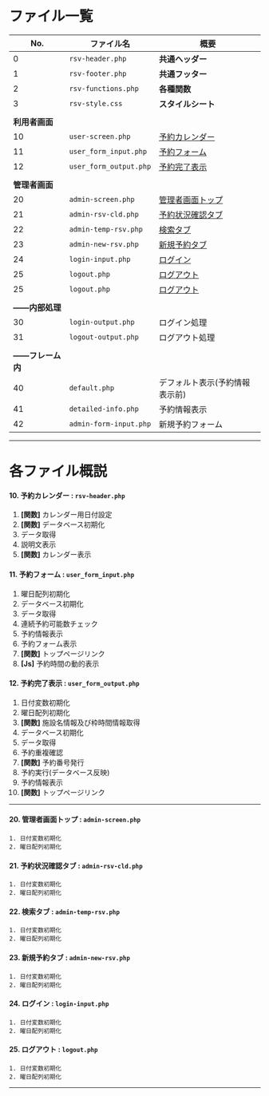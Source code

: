 # ファイル一覧

| No. | ファイル名 | 概要 |
| ---- | ---- | ---- |
| 0 | `rsv-header.php` | **共通ヘッダー** |
| 1 | `rsv-footer.php` | **共通フッター** |
| 2 | `rsv-functions.php` | **各種関数** |
| 3 | `rsv-style.css` | **スタイルシート** |
|  |  |  |
| **利用者画面** |  |  |
| 10 | `user-screen.php` | [予約カレンダー](https://github.com/sub-t422047/test22/blob/main/Docs/FileList.md#10-%E4%BA%88%E7%B4%84%E3%82%AB%E3%83%AC%E3%83%B3%E3%83%80%E3%83%BC--rsv-headerphp) |
| 11 | `user_form_input.php` | [予約フォーム](https://github.com/sub-t422047/test22/blob/main/Docs/FileList.md#11-%E4%BA%88%E7%B4%84%E3%83%95%E3%82%A9%E3%83%BC%E3%83%A0--user_form_inputphp) |
| 12 | `user_form_output.php` | [予約完了表示](https://github.com/sub-t422047/test22/blob/main/Docs/FileList.md#12-%E4%BA%88%E7%B4%84%E5%AE%8C%E4%BA%86%E8%A1%A8%E7%A4%BA--user_form_outputphp) |
|  |  |  |
| **管理者画面** |  |  |
| 20 | `admin-screen.php` | [管理者画面トップ](https://github.com/sub-t422047/test22/blob/main/Docs/FileList.md#20-%E7%AE%A1%E7%90%86%E8%80%85%E7%94%BB%E9%9D%A2%E3%83%88%E3%83%83%E3%83%97--admin-screenphp) |
| 21 | `admin-rsv-cld.php` | [予約状況確認タブ](https://github.com/sub-t422047/test22/blob/main/Docs/FileList.md#21-%E4%BA%88%E7%B4%84%E7%8A%B6%E6%B3%81%E7%A2%BA%E8%AA%8D%E3%82%BF%E3%83%96--admin-rsv-cldphp) |
| 22 | `admin-temp-rsv.php` | [検索タブ](https://github.com/sub-t422047/test22/blob/main/Docs/FileList.md#22-%E6%A4%9C%E7%B4%A2%E3%82%BF%E3%83%96--admin-temp-rsvphp) |
| 23 | `admin-new-rsv.php` | [新規予約タブ](https://github.com/sub-t422047/test22/blob/main/Docs/FileList.md#23-%E6%96%B0%E8%A6%8F%E4%BA%88%E7%B4%84%E3%82%BF%E3%83%96--admin-new-rsvphp) |
| 24 | `login-input.php` | [ログイン](https://github.com/sub-t422047/test22/blob/main/Docs/FileList.md#24-%E3%83%AD%E3%82%B0%E3%82%A4%E3%83%B3--login-inputphp) |
| 25 | `logout.php` | [ログアウト](https://github.com/sub-t422047/test22/blob/main/Docs/FileList.md#25-%E3%83%AD%E3%82%B0%E3%82%A2%E3%82%A6%E3%83%88--logoutphp) |
| 25 | `logout.php` | [ログアウト](#25-%E3%83%AD%E3%82%B0%E3%82%A2%E3%82%A6%E3%83%88--logoutphp) |
|  |  |  |
|  **――内部処理** |  |  |
| 30 | `login-output.php` | ログイン処理 |
| 31 | `logout-output.php` | ログアウト処理 |
|  |  |  |
|  **――フレーム内** |  |  |
| 40 | `default.php` | デフォルト表示(予約情報表示前) |
| 41 | `detailed-info.php` | 予約情報表示 |
| 42 | `admin-form-input.php` | 新規予約フォーム |


***
# 各ファイル概説

#### 10. **予約カレンダー** : `rsv-header.php`
1. **[関数]** カレンダー用日付設定
2. **[関数]** データベース初期化
3. データ取得
4. 説明文表示
5. **[関数]** カレンダー表示
  

#### 11. **予約フォーム** : `user_form_input.php`
1. 曜日配列初期化
2. データベース初期化
3. データ取得
4. 連続予約可能数チェック
5. 予約情報表示
6. 予約フォーム表示
7. **[関数]** トップページリンク
8. **[Js]** 予約時間の動的表示

#### 12. **予約完了表示** : `user_form_output.php`
1. 日付変数初期化
2. 曜日配列初期化
3. **[関数]** 施設名情報及び枠時間情報取得
4. データベース初期化
5. データ取得
6. 予約重複確認
7. **[関数]** 予約番号発行
8. 予約実行(データベース反映)
9. 予約情報表示
10. **[関数]** トップページリンク

***
#### 20. **管理者画面トップ** : `admin-screen.php`
    1. 日付変数初期化
    2. 曜日配列初期化

#### 21. **予約状況確認タブ** : `admin-rsv-cld.php`
    1. 日付変数初期化
    2. 曜日配列初期化
   
#### 22. **検索タブ** : `admin-temp-rsv.php`
    1. 日付変数初期化
    2. 曜日配列初期化
   
#### 23. **新規予約タブ** : `admin-new-rsv.php`
    1. 日付変数初期化
    2. 曜日配列初期化

#### 24. **ログイン** : `login-input.php`
    1. 日付変数初期化
    2. 曜日配列初期化

#### 25. **ログアウト** : `logout.php`
    1. 日付変数初期化
    2. 曜日配列初期化
   
***
